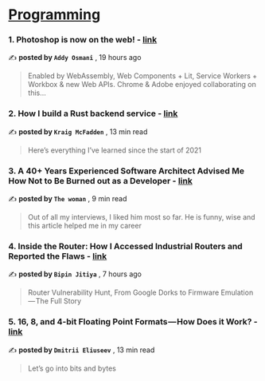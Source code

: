 
<h1><a href=https://medium.com/tag/programming/recommended target="_blank" rel="noopener noreferrer">Programming</a></h1>
<h3>1. Photoshop is now on the web! - <a href=https://medium.com/@addyosmani/photoshop-is-now-on-the-web-38d70954365a?source=tag_recommended_feed---------0-84----------programming----------f61f0d01_298d_4497_8e5d_4cd36ade1a5f------- target="_blank" rel="noopener noreferrer">link</a></h3>

✍️ **posted by `Addy Osmani`** <date> , 19 hours ago</date>

<blockquote>Enabled by WebAssembly, Web Components + Lit, Service Workers + Workbox & new Web APIs. Chrome & Adobe enjoyed collaborating on this…</blockquote>

<h3>2. How I build a Rust backend service - <a href=https://medium.com/better-programming/how-i-build-a-rust-backend-service-71a7400c16df?source=tag_recommended_feed---------1-107----------programming----------f61f0d01_298d_4497_8e5d_4cd36ade1a5f------- target="_blank" rel="noopener noreferrer">link</a></h3>

✍️ **posted by `Kraig McFadden`** <date> , 13 min read</date>

<blockquote>Here’s everything I’ve learned since the start of 2021</blockquote>

<h3>3. A 40+ Years Experienced Software Architect Advised Me How Not to Be Burned out as a Developer - <a href=https://medium.com/javascript-in-plain-english/a-40-years-experienced-software-architect-advised-me-how-not-to-be-burned-out-as-a-developer-eee8ceb620b1?source=tag_recommended_feed---------2-85----------programming----------f61f0d01_298d_4497_8e5d_4cd36ade1a5f------- target="_blank" rel="noopener noreferrer">link</a></h3>

✍️ **posted by `The woman`** <date> , 9 min read</date>

<blockquote>Out of all my interviews, I liked him most so far. He is funny, wise and this article helped me in my career</blockquote>

<h3>4. Inside the Router: How I Accessed Industrial Routers and Reported the Flaws - <a href=https://medium.com/@win3zz/inside-the-router-how-i-accessed-industrial-routers-and-reported-the-flaws-29c34213dfdf?source=tag_recommended_feed---------3-84----------programming----------f61f0d01_298d_4497_8e5d_4cd36ade1a5f------- target="_blank" rel="noopener noreferrer">link</a></h3>

✍️ **posted by `Bipin Jitiya`** <date> , 7 hours ago</date>

<blockquote>Router Vulnerability Hunt, From Google Dorks to Firmware Emulation — The Full Story</blockquote>

<h3>5. 16, 8, and 4-bit Floating Point Formats — How Does it Work? - <a href=https://medium.com/towards-data-science/16-8-and-4-bit-floating-point-formats-how-does-it-work-d157a31ef2ef?source=tag_recommended_feed---------4-107----------programming----------f61f0d01_298d_4497_8e5d_4cd36ade1a5f------- target="_blank" rel="noopener noreferrer">link</a></h3>

✍️ **posted by `Dmitrii Eliuseev`** <date> , 13 min read</date>

<blockquote>Let’s go into bits and bytes</blockquote>

